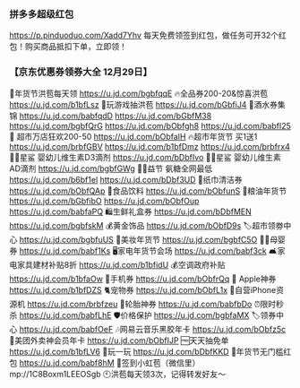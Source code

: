 ### 拼多多超级红包
https://p.pinduoduo.com/Xadd7Yhv
每天免费领签到红包，做任务可开32个红包！购买商品抵扣下单，立即领！

### 【京东优惠券领券大全 12月29日】
🧧年货节洪苞每天领
https://u.jd.com/bgbfqqE
🔥全品券200-20&惊喜洪苞
https://u.jd.com/b1bfLsz
🧧玩游戏抽洪苞
https://u.jd.com/bGbfiJ4
🥃酒水券集锦
https://u.jd.com/babfqdD
https://u.jd.com/bGbfM38
https://u.jd.com/bgbfQrG
https://u.jd.com/bObfgh8
https://u.jd.com/babfI25
🎉 超市万店狂欢200-50
https://u.jd.com/bObfaIH
🔥超市年货节 买1送1
https://u.jd.com/brbfGBV
https://u.jd.com/b1bfDmz
https://u.jd.com/brbfrx4
👶🏻星鲨 婴幼儿维生素D3滴剂 
https://u.jd.com/bDbfIvo
👶🏻星鲨 婴幼儿维生素AD滴剂
https://u.jd.com/bgbfGWg
🦵🏻益节 氨糖全网最低
https://u.jd.com/b6bf1el
https://u.jd.com/bDbf3UD
🧻纸巾清洁券
https://u.jd.com/bObfQAp
🍭食品饮料
https://u.jd.com/bObfunS
🍚粮油年货节
https://u.jd.com/bGbfibO
https://u.jd.com/bObfOup
https://u.jd.com/babfaPQ
🛍生鲜礼盒券
https://u.jd.com/bDbfMEN
https://u.jd.com/bgbfskM
💰黄金饰品
https://u.jd.com/bObfD9s
🏷超市领劵中心
https://u.jd.com/bgbfuUS
💄美妆年货节
https://u.jd.com/bgbfC5O
👶🏻母婴券
https://u.jd.com/babf1Ks
🖥家电年货节会场
https://u.jd.com/babf3ck
🛋家电家具建材补贴8折
https://u.jd.com/b1bfidU
💰空调政府补贴
https://u.jd.com/b1bfaOw
📱手机券
https://u.jd.com/bObfrQq
 Apple神券
https://u.jd.com/b1bfDZS
🐈宠物券
https://u.jd.com/bObfL1x
📱自营iPhone资源机
https://u.jd.com/brbfzeu
🛞轮胎神券
https://u.jd.com/babfbDo
⏰限时秒杀
https://u.jd.com/babfLhE
🛡价格保护
https://u.jd.com/bgbfaMX
🏷领券中心
https://u.jd.com/babfOeF
🎶网易云音乐黑胶年卡
https://u.jd.com/bObfz5c
🛵美团外卖神会员年卡 
https://u.jd.com/bObfIJP
🆓天天抽免单
https://u.jd.com/b1bfLV6
🎰玩一玩
https://u.jd.com/bDbfKKD
🧧年货节无门槛红包
https://u.jd.com/babf8hM
🧧签到小虹苞（微信里）
mp://1C8Boxm1LEEOSgb
🕙洪苞每天领3次，记得转发好友～